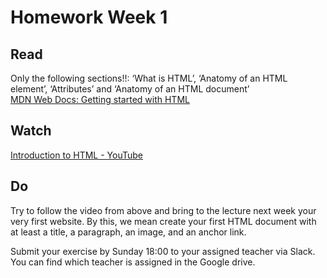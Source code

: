 # Homework Week 1

## Read
Only the following sections!!: ‘What is HTML’, ‘Anatomy of an HTML element’, ‘Attributes’ and ‘Anatomy of an HTML document’  
[MDN Web Docs: Getting started with HTML](https://developer.mozilla.org/en-US/docs/Learn/HTML/Introduction_to_HTML/Getting_started)

## Watch
[Introduction to HTML - YouTube](https://www.youtube.com/watch?v=PlxWf493en4)

## Do
Try to follow the video from above and bring to the lecture next week your very first website. By this, we mean create your first HTML document with at least a title, a paragraph, an image, and an anchor link.

Submit your exercise by Sunday 18:00 to your assigned teacher via Slack. You can find which teacher is assigned in the Google drive.